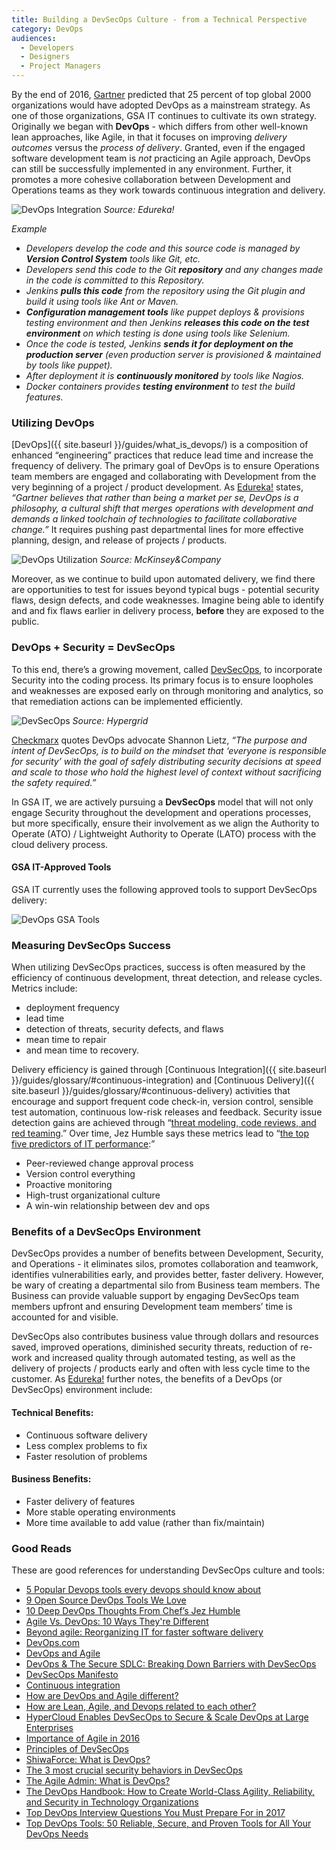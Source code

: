 ```yaml
---
title: Building a DevSecOps Culture - from a Technical Perspective
category: DevOps
audiences:
  - Developers
  - Designers
  - Project Managers
---
```


By the end of 2016, [Gartner](http://www.gartner.com/newsroom/id/2999017) predicted that 25 percent of top global 2000 organizations would have adopted DevOps as a mainstream strategy. As one of those organizations, GSA IT continues to cultivate its own strategy. Originally we began with **DevOps** - which differs from other well-known lean approaches, like Agile, in that it focuses on improving *delivery outcomes* versus the *process of delivery*. Granted, even if the engaged software development team is *not* practicing an Agile approach, DevOps can still be successfully implemented in any environment. Further, it promotes a more cohesive collaboration between Development and Operations teams as they work towards continuous integration and delivery.

<img src="{{ site.baseurl }}/assets/img/guides/DevOps_Integration.png"
  alt="DevOps Integration"
  class="guide-image guide-image-three-fourths"> 
*Source: Edureka!*

*Example*
* *Developers develop the code and this source code is managed by **Version Control System** tools like Git, etc.*
* *Developers send this code to the Git **repository** and any changes made in the code is  committed to this Repository.*
* *Jenkins **pulls this code** from the repository using the Git plugin and build it using tools like Ant or Maven.*
* ***Configuration management tools** like puppet deploys & provisions testing environment and then Jenkins **releases this code on the test environment** on which testing is done using tools like Selenium.*
* *Once the code is tested, Jenkins **sends it for deployment on the production server** (even production server is provisioned & maintained by tools like puppet).*
* *After deployment it is **continuously monitored** by tools like Nagios.*
* *Docker containers provides **testing environment** to test the build features.*

### Utilizing DevOps
[DevOps]({{ site.baseurl }}/guides/what_is_devops/) is a composition of enhanced “engineering” practices that reduce lead time and increase the frequency of delivery. The primary goal of DevOps is to ensure Operations team members are engaged and collaborating with Development from the very beginning of a project / product development. As [Edureka!](https://www.edureka.co/blog/interview-questions/top-devops-interview-questions-2016/) states, *“Gartner believes that rather than being a market per se, DevOps is a philosophy, a cultural shift that merges operations with development and demands a linked toolchain of technologies to facilitate collaborative change.”* It requires pushing past departmental lines for more effective planning, design, and release of projects / products.

<img src="{{ site.baseurl }}/assets/img/guides/DevOps_Utilization.png"
  alt="DevOps Utilization"
  class="guide-image guide-image-half"> 
*Source: McKinsey&Company*

Moreover, as we continue to build upon automated delivery, we find there are opportunities to test for issues beyond typical bugs - potential security flaws, design defects, and code weaknesses. Imagine being able to identify and and fix flaws earlier in delivery process, **before** they are exposed to the public.

### DevOps + Security = DevSecOps
To this end, there’s a growing movement, called [DevSecOps](http://www.devsecops.org/), to incorporate Security into the coding process. Its primary focus is to ensure loopholes and weaknesses are exposed early on through monitoring and analytics, so that remediation actions can be implemented efficiently.

<img src="{{ site.baseurl }}/assets/img/guides/DevSecOps.png"
  alt="DevSecOps"
  class="guide-image guide-image-half"> 
*Source: Hypergrid*

[Checkmarx](https://www.checkmarx.com/2017/02/02/devops-secure-sdlc-breaking-barriers-devsecops/) quotes DevOps advocate Shannon Lietz, *“The purpose and intent of DevSecOps, is to build on the mindset that ‘everyone is responsible for security’ with the goal of safely distributing security decisions at speed and scale to those who hold the highest level of context without sacrificing the safety required.”*

In GSA IT, we are actively pursuing a **DevSecOps** model that will not only engage Security throughout the development and operations processes, but more specifically, ensure their involvement as we align the Authority to Operate (ATO) / Lightweight Authority to Operate (LATO) process with the cloud delivery process.

#### GSA IT-Approved Tools
GSA IT currently uses the following approved tools to support DevSecOps delivery:

<img src="{{ site.baseurl }}/assets/img/guides/DevOps_GSA_Tools.png"
  alt="DevOps GSA Tools"
  class="guide-image guide-image-three-fourths"> 
 
### Measuring DevSecOps Success
When utilizing DevSecOps practices, success is often measured by the efficiency of continuous development, threat detection, and release cycles. Metrics include: 
* deployment frequency
* lead time
* detection of threats, security defects, and flaws
* mean time to repair
* and mean time to recovery.

Delivery efficiency is gained through [Continuous Integration]({{ site.baseurl }}/guides/glossary/#continuous-integration) and [Continuous Delivery]({{ site.baseurl }}/guides/glossary/#continuous-delivery) activities that encourage and support frequent code check-in, version control, sensible test automation, continuous low-risk releases and feedback. Security issue detection gains are achieved through “[threat modeling, code reviews, and red teaming](https://techbeacon.com/3-most-crucial-security-behaviors-devsecops).” Over time, Jez Humble says these metrics lead to “[the top five predictors of IT performance](https://blog.newrelic.com/2015/04/28/devops-jez-humble/):”
* Peer-reviewed change approval process
* Version control everything
* Proactive monitoring
* High-trust organizational culture
* A win-win relationship between dev and ops

### Benefits of a DevSecOps Environment
DevSecOps provides a number of benefits between Development, Security, and Operations - it eliminates silos, promotes collaboration and teamwork, identifies vulnerabilities early, and provides better, faster delivery. However, be wary of creating a departmental silo from Business team members. The Business can provide valuable support by engaging DevSecOps team members upfront and ensuring Development team members’ time is accounted for and visible.

DevSecOps also contributes business value through dollars and resources saved, improved operations, diminished security threats, reduction of re-work and increased quality through automated testing, as well as the delivery of projects / products early and often with less cycle time to the customer. As [Edureka!](https://www.edureka.co/blog/interview-questions/top-devops-interview-questions-2016/) further notes, the benefits of a DevOps (or DevSecOps) environment include:

#### Technical Benefits:
* Continuous software delivery
* Less complex problems to fix
* Faster resolution of problems

#### Business Benefits:
* Faster delivery of features
* More stable operating environments
* More time available to add value (rather than fix/maintain)

### Good Reads 
These are good references for understanding DevSecOps culture and tools:
* [5 Popular Devops tools every devops should know about](http://www.actoncloud.com/blog/devops-tools/)
* [9 Open Source DevOps Tools We Love](https://devops.com/9-open-source-devops-tools-love/)
* [10 Deep DevOps Thoughts From Chef’s Jez Humble](https://blog.newrelic.com/2015/04/28/devops-jez-humble/)
* [Agile Vs. DevOps: 10 Ways They're Different](http://www.informationweek.com/devops/agile-vs-devops-10-ways-theyre-different/d/d-id/1326121)
* [Beyond agile: Reorganizing IT for faster software delivery](http://www.mckinsey.com/business-functions/digital-mckinsey/our-insights/beyond-agile-reorganizing-it-for-faster-software-delivery)
* [DevOps.com](https://devops.com/)
* [DevOps and Agile](https://www.scrumalliance.org/community/articles/2014/april/devops-and-agile)
* [DevOps & The Secure SDLC: Breaking Down Barriers with DevSecOps](https://www.checkmarx.com/2017/02/02/devops-secure-sdlc-breaking-barriers-devsecops/)
* [DevSecOps Manifesto](http://www.devsecops.org/)
* [Continuous integration](https://en.wikipedia.org/wiki/Continuous_integration)
* [How are DevOps and Agile different?](https://www.quora.com/How-are-DevOps-and-Agile-different)
* [How are Lean, Agile, and Devops related to each other?](http://www.agileweboperations.com/lean-agile-devops-related)
* [HyperCloud Enables DevSecOps to Secure & Scale DevOps at Large Enterprises](http://hypergrid.com/hypercloud-enables-devsecops-to-secure-scale-devops-at-large-enterprises/)
* [Importance of Agile in 2016](http://e5workflow.com/blog/importance-of-agile-in-2016/)
* [Principles of DevSecOps](http://www.devsecops.org/blog/2015/2/21/principles-of-devsecops)
* [ShiwaForce: What is DevOps?](https://www.shiwaforce.com/mi-az-devops/)
* [The 3 most crucial security behaviors in DevSecOps](https://techbeacon.com/3-most-crucial-security-behaviors-devsecops)
* [The Agile Admin: What is DevOps?](https://theagileadmin.com/what-is-devops/)
* [The DevOps Handbook: How to Create World-Class Agility, Reliability, and Security in Technology Organizations](https://www.amazon.com/DevOps-Handbook-World-Class-Reliability-Organizations-ebook/dp/B01M9ASFQ3/ref=dp_kinw_strp_1)
* [Top DevOps Interview Questions You Must Prepare For in 2017](https://www.edureka.co/blog/interview-questions/top-devops-interview-questions-2016/)
* [Top DevOps Tools: 50 Reliable, Secure, and Proven Tools for All Your DevOps Needs](https://stackify.com/top-devops-tools/)
